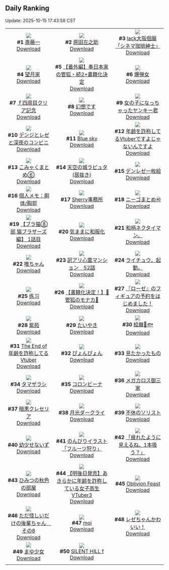 ## Daily Ranking
Update: 2025-10-15 17:43:58 CST

|      |      |      |
| :----: | :----: | :----: |
| ![](https://i.pixiv.re/c/240x480/img-master/img/2025/10/13/00/00/17/136201027_p0_master1200.jpg)<br>**#1** [斎藤一](https://www.pixiv.net/artworks/136201027)<br>[Download](https://i.pixiv.re/img-original/img/2025/10/13/00/00/17/136201027_p0.jpg) | ![](https://i.pixiv.re/c/240x480/img-master/img/2025/10/14/00/00/18/136245192_p0_master1200.jpg)<br>**#2** [原田左之助](https://www.pixiv.net/artworks/136245192)<br>[Download](https://i.pixiv.re/img-original/img/2025/10/14/00/00/18/136245192_p0.png) | ![](https://i.pixiv.re/c/240x480/img-master/img/2025/10/13/00/00/15/136201011_p0_master1200.jpg)<br>**#3** [lack大阪個展「シネマ珈琲紳士」](https://www.pixiv.net/artworks/136201011)<br>[Download](https://i.pixiv.re/img-original/img/2025/10/13/00/00/15/136201011_p0.jpg) |
| ![](https://i.pixiv.re/c/240x480/img-master/img/2025/10/13/17/16/49/136227044_p0_master1200.jpg)<br>**#4** [望月家](https://www.pixiv.net/artworks/136227044)<br>[Download](https://i.pixiv.re/img-original/img/2025/10/13/17/16/49/136227044_p0.jpg) | ![](https://i.pixiv.re/c/240x480/img-master/img/2025/10/14/17/50/53/136267834_p0_master1200.jpg)<br>**#5** [【番外編】奉日本家の管狐・続2+書籍化決定](https://www.pixiv.net/artworks/136267834)<br>[Download](https://i.pixiv.re/img-original/img/2025/10/14/17/50/53/136267834_p0.png) | ![](https://i.pixiv.re/c/240x480/img-master/img/2025/10/13/00/00/20/136201051_p0_master1200.jpg)<br>**#6** [爆弾女](https://www.pixiv.net/artworks/136201051)<br>[Download](https://i.pixiv.re/img-original/img/2025/10/13/00/00/20/136201051_p0.jpg) |
| ![](https://i.pixiv.re/c/240x480/img-master/img/2025/10/14/16/08/08/136265208_p0_master1200.jpg)<br>**#7** [ｆ四周目クリア記念](https://www.pixiv.net/artworks/136265208)<br>[Download](https://i.pixiv.re/img-original/img/2025/10/14/16/08/08/136265208_p0.jpg) | ![](https://i.pixiv.re/c/240x480/img-master/img/2025/10/13/20/16/52/136234157_p0_master1200.jpg)<br>**#8** [幻想です](https://www.pixiv.net/artworks/136234157)<br>[Download](https://i.pixiv.re/img-original/img/2025/10/13/20/16/52/136234157_p0.jpg) | ![](https://i.pixiv.re/c/240x480/img-master/img/2025/10/13/00/00/31/136201115_p0_master1200.jpg)<br>**#9** [女の子になっちゃったヤンキー君](https://www.pixiv.net/artworks/136201115)<br>[Download](https://i.pixiv.re/img-original/img/2025/10/13/00/00/31/136201115_p0.jpg) |
| ![](https://i.pixiv.re/c/240x480/img-master/img/2025/10/13/00/13/36/136202081_p0_master1200.jpg)<br>**#10** [デンジとレゼと深夜のコンビニ](https://www.pixiv.net/artworks/136202081)<br>[Download](https://i.pixiv.re/img-original/img/2025/10/13/00/13/36/136202081_p0.png) | ![](https://i.pixiv.re/c/240x480/img-master/img/2025/10/13/13/55/15/136221138_p0_master1200.jpg)<br>**#11** [Blue sky](https://www.pixiv.net/artworks/136221138)<br>[Download](https://i.pixiv.re/img-original/img/2025/10/13/13/55/15/136221138_p0.jpg) | ![](https://i.pixiv.re/c/240x480/img-master/img/2025/10/13/21/57/57/136239077_p0_master1200.jpg)<br>**#12** [年齢を詐称してるVtuberですよじゃないんですよ](https://www.pixiv.net/artworks/136239077)<br>[Download](https://i.pixiv.re/img-original/img/2025/10/13/21/57/57/136239077_p0.png) |
| ![](https://i.pixiv.re/c/240x480/img-master/img/2025/10/13/23/51/14/136244677_p0_master1200.jpg)<br>**#13** [こみゃくまとめ⑥](https://www.pixiv.net/artworks/136244677)<br>[Download](https://i.pixiv.re/img-original/img/2025/10/13/23/51/14/136244677_p0.png) | ![](https://i.pixiv.re/c/240x480/img-master/img/2025/10/13/01/02/07/136204197_p0_master1200.jpg)<br>**#14** [天空の城ラピュタ (居抜き)](https://www.pixiv.net/artworks/136204197)<br>[Download](https://i.pixiv.re/img-original/img/2025/10/13/01/02/07/136204197_p0.png) | ![](https://i.pixiv.re/c/240x480/img-master/img/2025/10/13/04/16/00/136208748_p0_master1200.jpg)<br>**#15** [デンレゼ一枚絵](https://www.pixiv.net/artworks/136208748)<br>[Download](https://i.pixiv.re/img-original/img/2025/10/13/04/16/00/136208748_p0.jpg) |
| ![](https://i.pixiv.re/c/240x480/img-master/img/2025/10/14/06/00/09/136253798_p0_master1200.jpg)<br>**#16** [個人メモ：胴体/胸郭](https://www.pixiv.net/artworks/136253798)<br>[Download](https://i.pixiv.re/img-original/img/2025/10/14/06/00/09/136253798_p0.jpg) | ![](https://i.pixiv.re/c/240x480/img-master/img/2025/10/13/15/25/35/136221509_p0_master1200.jpg)<br>**#17** [Sherry事務所](https://www.pixiv.net/artworks/136221509)<br>[Download](https://i.pixiv.re/img-original/img/2025/10/13/15/25/35/136221509_p0.png) | ![](https://i.pixiv.re/c/240x480/img-master/img/2025/10/13/17/45/29/136227909_p0_master1200.jpg)<br>**#18** [ニーゴまとめ㊵](https://www.pixiv.net/artworks/136227909)<br>[Download](https://i.pixiv.re/img-original/img/2025/10/13/17/45/29/136227909_p0.jpg) |
| ![](https://i.pixiv.re/c/240x480/img-master/img/2025/10/14/19/01/02/136270361_p0_master1200.jpg)<br>**#19** [【ブラ猫⑧部 猫ブラザーズ編】 1話目](https://www.pixiv.net/artworks/136270361)<br>[Download](https://i.pixiv.re/img-original/img/2025/10/14/19/01/02/136270361_p0.jpg) | ![](https://i.pixiv.re/c/240x480/img-master/img/2025/10/14/00/01/15/136245387_p0_master1200.jpg)<br>**#20** [気ままに和服化](https://www.pixiv.net/artworks/136245387)<br>[Download](https://i.pixiv.re/img-original/img/2025/10/14/00/01/15/136245387_p0.jpg) | ![](https://i.pixiv.re/c/240x480/img-master/img/2025/10/13/18/58/24/136230728_p0_master1200.jpg)<br>**#21** [和柄ネクタイマン。](https://www.pixiv.net/artworks/136230728)<br>[Download](https://i.pixiv.re/img-original/img/2025/10/13/18/58/24/136230728_p0.jpg) |
| ![](https://i.pixiv.re/c/240x480/img-master/img/2025/10/13/00/02/04/136201363_p0_master1200.jpg)<br>**#22** [唯ちゃん](https://www.pixiv.net/artworks/136201363)<br>[Download](https://i.pixiv.re/img-original/img/2025/10/13/00/02/04/136201363_p0.png) | ![](https://i.pixiv.re/c/240x480/img-master/img/2025/10/14/12/53/05/136261270_p0_master1200.jpg)<br>**#23** [訳アリ心霊マンション　52話](https://www.pixiv.net/artworks/136261270)<br>[Download](https://i.pixiv.re/img-original/img/2025/10/14/12/53/05/136261270_p0.jpg) | ![](https://i.pixiv.re/c/240x480/img-master/img/2025/10/14/23/07/49/136280993_p0_master1200.jpg)<br>**#24** [ライチュウ、起動。](https://www.pixiv.net/artworks/136280993)<br>[Download](https://i.pixiv.re/img-original/img/2025/10/14/23/07/49/136280993_p0.jpg) |
| ![](https://i.pixiv.re/c/240x480/img-master/img/2025/10/13/19/01/22/136230985_p0_master1200.jpg)<br>**#25** [练习](https://www.pixiv.net/artworks/136230985)<br>[Download](https://i.pixiv.re/img-original/img/2025/10/13/19/01/22/136230985_p0.png) | ![](https://i.pixiv.re/c/240x480/img-master/img/2025/10/14/12/46/46/136261127_p0_master1200.jpg)<br>**#26** [【書籍化決定！】🦊管狐のモナカ🎍](https://www.pixiv.net/artworks/136261127)<br>[Download](https://i.pixiv.re/img-original/img/2025/10/14/12/46/46/136261127_p0.png) | ![](https://i.pixiv.re/c/240x480/img-master/img/2025/10/13/11/57/09/136217776_p0_master1200.jpg)<br>**#27** [『ローゼ』のフィギュアの予約をはじめました！](https://www.pixiv.net/artworks/136217776)<br>[Download](https://i.pixiv.re/img-original/img/2025/10/13/11/57/09/136217776_p0.png) |
| ![](https://i.pixiv.re/c/240x480/img-master/img/2025/10/13/00/30/06/136202804_p0_master1200.jpg)<br>**#28** [紫苑](https://www.pixiv.net/artworks/136202804)<br>[Download](https://i.pixiv.re/img-original/img/2025/10/13/00/30/06/136202804_p0.jpg) | ![](https://i.pixiv.re/c/240x480/img-master/img/2025/10/13/03/02/20/136207477_p0_master1200.jpg)<br>**#29** [たいやき](https://www.pixiv.net/artworks/136207477)<br>[Download](https://i.pixiv.re/img-original/img/2025/10/13/03/02/20/136207477_p0.jpg) | ![](https://i.pixiv.re/c/240x480/img-master/img/2025/10/13/18/41/23/136230141_p0_master1200.jpg)<br>**#30** [絵🟦🌌🐟](https://www.pixiv.net/artworks/136230141)<br>[Download](https://i.pixiv.re/img-original/img/2025/10/13/18/41/23/136230141_p0.png) |
| ![](https://i.pixiv.re/c/240x480/img-master/img/2025/10/14/21/16/29/136275955_p0_master1200.jpg)<br>**#31** [The End of 年齢を詐称してるVtuber](https://www.pixiv.net/artworks/136275955)<br>[Download](https://i.pixiv.re/img-original/img/2025/10/14/21/16/29/136275955_p0.png) | ![](https://i.pixiv.re/c/240x480/img-master/img/2025/10/13/17/00/47/136226546_p0_master1200.jpg)<br>**#32** [ぴょんぴょん](https://www.pixiv.net/artworks/136226546)<br>[Download](https://i.pixiv.re/img-original/img/2025/10/13/17/00/47/136226546_p0.png) | ![](https://i.pixiv.re/c/240x480/img-master/img/2025/10/13/01/21/27/136204899_p0_master1200.jpg)<br>**#33** [見たかったもの](https://www.pixiv.net/artworks/136204899)<br>[Download](https://i.pixiv.re/img-original/img/2025/10/13/01/21/27/136204899_p0.jpg) |
| ![](https://i.pixiv.re/c/240x480/img-master/img/2025/10/13/18/16/10/136229239_p0_master1200.jpg)<br>**#34** [タマザラシ](https://www.pixiv.net/artworks/136229239)<br>[Download](https://i.pixiv.re/img-original/img/2025/10/13/18/16/10/136229239_p0.jpg) | ![](https://i.pixiv.re/c/240x480/img-master/img/2025/10/14/00/00/17/136245183_p0_master1200.jpg)<br>**#35** [コロンビーナ](https://www.pixiv.net/artworks/136245183)<br>[Download](https://i.pixiv.re/img-original/img/2025/10/14/00/00/17/136245183_p0.jpg) | ![](https://i.pixiv.re/c/240x480/img-master/img/2025/10/13/03/18/25/136207768_p0_master1200.jpg)<br>**#36** [メガカロス御三家](https://www.pixiv.net/artworks/136207768)<br>[Download](https://i.pixiv.re/img-original/img/2025/10/13/03/18/25/136207768_p0.jpg) |
| ![](https://i.pixiv.re/c/240x480/img-master/img/2025/10/14/04/50/49/136251752_p0_master1200.jpg)<br>**#37** [暗黒クレセリア](https://www.pixiv.net/artworks/136251752)<br>[Download](https://i.pixiv.re/img-original/img/2025/10/14/04/50/49/136251752_p0.jpg) | ![](https://i.pixiv.re/c/240x480/img-master/img/2025/10/13/03/20/09/136207801_p0_master1200.jpg)<br>**#38** [月光ダークライ](https://www.pixiv.net/artworks/136207801)<br>[Download](https://i.pixiv.re/img-original/img/2025/10/13/03/20/09/136207801_p0.jpg) | ![](https://i.pixiv.re/c/240x480/img-master/img/2025/10/13/13/18/09/136220175_p0_master1200.jpg)<br>**#39** [不休のソリスト](https://www.pixiv.net/artworks/136220175)<br>[Download](https://i.pixiv.re/img-original/img/2025/10/13/13/18/09/136220175_p0.jpg) |
| ![](https://i.pixiv.re/c/240x480/img-master/img/2025/10/13/03/41/09/136208215_p0_master1200.jpg)<br>**#40** [幼少せないず](https://www.pixiv.net/artworks/136208215)<br>[Download](https://i.pixiv.re/img-original/img/2025/10/13/03/41/09/136208215_p0.png) | ![](https://i.pixiv.re/c/240x480/img-master/img/2025/10/13/19/46/57/136232724_p0_master1200.jpg)<br>**#41** [のんびりイラスト「フルーツ狩り」](https://www.pixiv.net/artworks/136232724)<br>[Download](https://i.pixiv.re/img-original/img/2025/10/13/19/46/57/136232724_p0.jpg) | ![](https://i.pixiv.re/c/240x480/img-master/img/2025/10/13/00/22/33/136202484_p0_master1200.jpg)<br>**#42** [「疲れたように見えるね、1本吸う？」](https://www.pixiv.net/artworks/136202484)<br>[Download](https://i.pixiv.re/img-original/img/2025/10/13/00/22/33/136202484_p0.png) |
| ![](https://i.pixiv.re/c/240x480/img-master/img/2025/10/14/18/32/13/136269357_p0_master1200.jpg)<br>**#43** [ひみつの秋色の部屋](https://www.pixiv.net/artworks/136269357)<br>[Download](https://i.pixiv.re/img-original/img/2025/10/14/18/32/13/136269357_p0.jpg) | ![](https://i.pixiv.re/c/240x480/img-master/img/2025/10/14/19/01/24/136270398_p0_master1200.jpg)<br>**#44** [【明後日発売】あきらかに年齢を詐称している女子高生VTuber3](https://www.pixiv.net/artworks/136270398)<br>[Download](https://i.pixiv.re/img-original/img/2025/10/14/19/01/24/136270398_p0.jpg) | ![](https://i.pixiv.re/c/240x480/img-master/img/2025/10/14/00/00/15/136245171_p0_master1200.jpg)<br>**#45** [Oblivion Feast](https://www.pixiv.net/artworks/136245171)<br>[Download](https://i.pixiv.re/img-original/img/2025/10/14/00/00/15/136245171_p0.jpg) |
| ![](https://i.pixiv.re/c/240x480/img-master/img/2025/10/14/16/24/37/136265562_p0_master1200.jpg)<br>**#46** [ただ怪しいだけの後輩ちゃん　その8](https://www.pixiv.net/artworks/136265562)<br>[Download](https://i.pixiv.re/img-original/img/2025/10/14/16/24/37/136265562_p0.png) | ![](https://i.pixiv.re/c/240x480/img-master/img/2025/10/13/21/46/13/136238535_p0_master1200.jpg)<br>**#47** [moi](https://www.pixiv.net/artworks/136238535)<br>[Download](https://i.pixiv.re/img-original/img/2025/10/13/21/46/13/136238535_p0.jpg) | ![](https://i.pixiv.re/c/240x480/img-master/img/2025/10/13/21/33/50/136237944_p0_master1200.jpg)<br>**#48** [レゼちゃんかわいい！](https://www.pixiv.net/artworks/136237944)<br>[Download](https://i.pixiv.re/img-original/img/2025/10/13/21/33/50/136237944_p0.jpg) |
| ![](https://i.pixiv.re/c/240x480/img-master/img/2025/10/14/15/33/04/136264467_p0_master1200.jpg)<br>**#49** [まゆ少女](https://www.pixiv.net/artworks/136264467)<br>[Download](https://i.pixiv.re/img-original/img/2025/10/14/15/33/04/136264467_p0.jpg) | ![](https://i.pixiv.re/c/240x480/img-master/img/2025/10/14/18/41/43/136269635_p0_master1200.jpg)<br>**#50** [SILENT HILL f](https://www.pixiv.net/artworks/136269635)<br>[Download](https://i.pixiv.re/img-original/img/2025/10/14/18/41/43/136269635_p0.jpg) |
|      |
